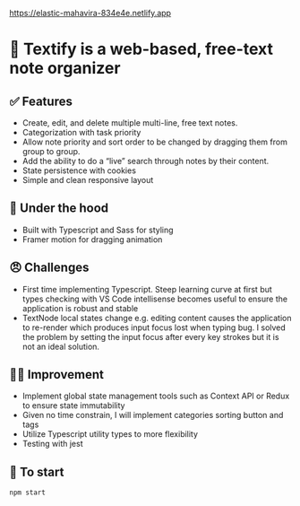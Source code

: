 https://elastic-mahavira-834e4e.netlify.app

# 📝 Textify is a web-based, free-text note organizer

<source src="/public/text-demo.mp4" type="video/mp4" width="660">

## ✅ Features

- Create, edit, and delete multiple multi-line, free text notes.
- Categorization with task priority
- Allow note priority and sort order to be changed by dragging them from group to group.
- Add the ability to do a “live” search through notes by their content.
- State persistence with cookies
- Simple and clean responsive layout

## 🤖 Under the hood

- Built with Typescript and Sass for styling
- Framer motion for dragging animation

## 😠 Challenges

- First time implementing Typescript. Steep learning curve at first but types checking with VS Code intellisense becomes useful to ensure the application is robust and stable
- TextNode local states change e.g. editing content causes the application to re-render which produces input focus lost when typing bug. I solved the problem by setting the input focus after every key strokes but it is not an ideal solution.

## 💪🏼 Improvement

- Implement global state management tools such as Context API or Redux to ensure state immutability
- Given no time constrain, I will implement categories sorting button and tags
- Utilize Typescript utility types to more flexibility
- Testing with jest

## 🚀 To start

`npm start`
